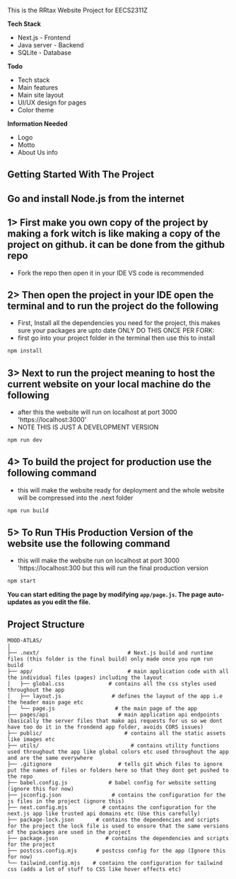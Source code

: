 This is the RRtax Website Project for EECS2311Z

**Tech Stack**
- Next.js - Frontend
- Java server - Backend
- SQLite - Database

**Todo**
- Tech stack
- Main features
- Main site layout
- UI/UX design for pages
- Color theme

**Information Needed**
- Logo
- Motto
- About Us info

## Getting Started With The Project
## Go and install Node.js from the internet

## 1> First make you own copy of the project by making a fork witch is like making a copy of the project on github. it can be done from the github repo
- Fork the repo then open it in your IDE VS code is recommended

## 2> Then open the project in your IDE open the terminal and to run the project do the following
- First, Install all the dependencies you need for the project, this makes sure your packages are upto date ONLY DO THIS ONCE PER FORK:
- first go into your project folder in the terminal then use this to install
```bash
npm install
```

## 3> Next to run the project meaning to host the current website on your local machine do the following
- after this the website will run on localhost at port 3000 'https://localhost:3000'
- NOTE THIS IS JUST A DEVELOPMENT VERSION
```bash
npm run dev
```

## 4> To build the project for production use the following command
- this will make the website ready for deployment and the whole website will be compressed into the .next folder
```bash
npm run build
```

## 5> To Run THis Production Version of the website use the following command
- this will make the website run on localhost at port 3000 'https://localhost:300 but this will run the final production version
```bash
npm start
```

**You can start editing the page by modifying `app/page.js`. The page auto-updates as you edit the file.**

## Project Structure
```
MOOD-ATLAS/
│
├── .next/                            # Next.js build and runtime files (this folder is the final build) only made once you npm run build
├── app/                              # main application code with all the individual files (pages) including the layout
│   ├── global.css              # contains all the css styles used throughout the app
│   ├── layout.js                # defines the layout of the app i.e the header main page etc 
│   └── page.js                   # the main page of the app
├── pages/api                      # main application api endpoints (basically the server files that make api requests for us so we dont have too do it in the frondend app folder, avoids CORS issues)
├── public/                          # contains all the static assets like images etc                
├── utils/                             # contains utility functions used throughout the app like global colors etc used throughout the app and are the same everywhere
├── .gitignore                     # tells git which files to ignore put the names of files or folders here so that they dont get pushed to the repo
├── babel.config.js             # babel config for website setting (ignore this for now)
├── jsconfig.json                # contains the configuration for the js files in the project (ignore this)
├── next.config.mjs           # contains the configuration for the next.js app like trusted api domains etc (Use this carefully)
├── package-lock.json       # contains the dependencies and scripts for the project the lock file is used to ensure that the same versions of the packages are used in the project
├── package.json               # contains the dependencies and scripts for the project 
├── postcss.config.mjs      # postcss config for the app (Ignore this for now)
└── tailwind.config.mjs    # contains the configuration for tailwind css (adds a lot of stuff to CSS like hover effects etc)
```